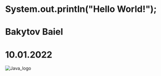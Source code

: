 # System.out.println("Hello World!");
# Bakytov Baiel
# 10.01.2022
![Java_logo](https://user-images.githubusercontent.com/59912655/148698595-53cbef14-2ee8-48b9-9954-77cffc1550c4.png)
